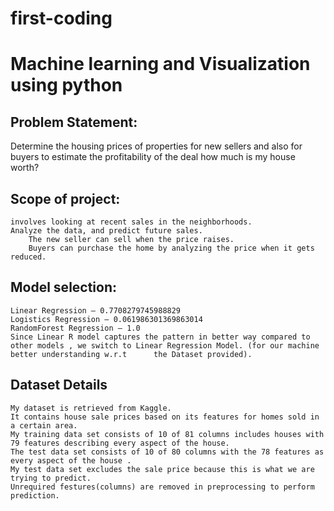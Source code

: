 # first-coding
# Machine learning and Visualization using python
## Problem Statement: 
   Determine the housing prices of properties for new sellers and also      for buyers to estimate the profitability of the deal
    how much is my house worth?

## Scope of project:
    involves looking at recent sales in the neighborhoods.
    Analyze the data, and predict future sales.
		The new seller can sell when the price raises.
		Buyers can purchase the home by analyzing the price when it gets reduced.
## Model selection:
    Linear Regression – 0.7708279745988829
    Logistics Regression – 0.061986301369863014
    RandomForest Regression – 1.0
    Since Linear R model captures the pattern in better way compared to other models , we switch to Linear Regression Model. (for our machine better understanding w.r.t      the Dataset provided).
## Dataset Details
    My dataset is retrieved from Kaggle.
    It contains house sale prices based on its features for homes sold in a certain area.
    My training data set consists of 10 of 81 columns includes houses with 79 features describing every aspect of the house.
    The test data set consists of 10 of 80 columns with the 78 features as every aspect of the house . 
    My test data set excludes the sale price because this is what we are trying to predict.
    Unrequired festures(columns) are removed in preprocessing to perform prediction.

